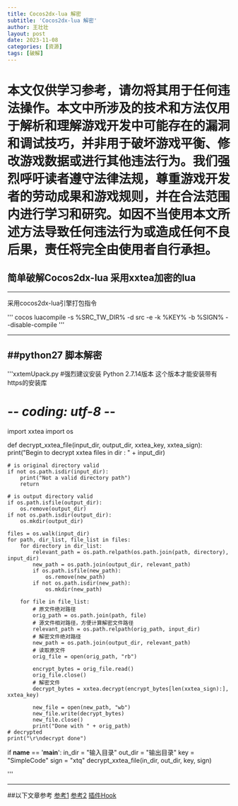 ```yaml
---
title: Cocos2dx-lua 解密
subtitle: 'Cocos2dx-lua 解密'
author: 王壮壮
layout: post
date: 2023-11-08
categories: [资源]
tags: [破解]
---
```




# 本文仅供学习参考，请勿将其用于任何违法操作。本文中所涉及的技术和方法仅用于解析和理解游戏开发中可能存在的漏洞和调试技巧，并非用于破坏游戏平衡、修改游戏数据或进行其他违法行为。我们强烈呼吁读者遵守法律法规，尊重游戏开发者的劳动成果和游戏规则，并在合法范围内进行学习和研究。如因不当使用本文所述方法导致任何违法行为或造成任何不良后果，责任将完全由使用者自行承担。


## 简单破解Cocos2dx-lua 采用xxtea加密的lua
 

---
采用cocos2dx-lua引擎打包指令

'''
	cocos luacompile -s %SRC_TW_DIR%  -d  src  -e -k %KEY%  -b %SIGN%  --disable-compile
'''

---



##python27 脚本解密
---
 

'''xxtemUpack.py
#强烈建议安装 Python 2.7.14版本 这个版本才能安装带有https的安装库
# -*- coding: utf-8 -*-
import xxtea
import os
 
def decrypt_xxtea_file(input_dir, output_dir, xxtea_key, xxtea_sign):
    print("Begin to decrypt xxtea files in dir : " + input_dir)
 
    # is original directory valid
    if not os.path.isdir(input_dir):
        print("Not a valid directory path")
        return
 
    # is output directory valid
    if os.path.isfile(output_dir):
        os.remove(output_dir)
    if not os.path.isdir(output_dir):
        os.mkdir(output_dir)
 
    files = os.walk(input_dir)
    for path, dir_list, file_list in files:
        for directory in dir_list:
            relevant_path = os.path.relpath(os.path.join(path, directory), input_dir)
            new_path = os.path.join(output_dir, relevant_path)
            if os.path.isfile(new_path):
                os.remove(new_path)
            if not os.path.isdir(new_path):
                os.mkdir(new_path)
 
        for file in file_list:
            # 原文件绝对路径
            orig_path = os.path.join(path, file)
            # 源文件相对路径，方便计算解密文件路径
            relevant_path = os.path.relpath(orig_path, input_dir)
            # 解密文件绝对路径
            new_path = os.path.join(output_dir, relevant_path)
            # 读取原文件
            orig_file = open(orig_path, "rb")
          
            encrypt_bytes = orig_file.read()
            orig_file.close() 
            # 解密文件  
            decrypt_bytes = xxtea.decrypt(encrypt_bytes[len(xxtea_sign):], xxtea_key)
      
            new_file = open(new_path, "wb")
            new_file.write(decrypt_bytes)
            new_file.close()
            print("Done with " + orig_path)
    # decrypted
    print("\r\ndecrypt done")
 
 
if __name__ == '__main__':
    in_dir = "输入目录"
    out_dir = "输出目录"
    key = "SimpleCode"
    sign = "xtq"
    decrypt_xxtea_file(in_dir, out_dir, key, sign)
	
 '''

---



 



##以下文章参考
[参考1](https://blog.sxx1314.com/sdk-android/533.html)
[参考2](https://chuanpuyun.com/article/607.html)
[插件Hook](https://chuanpuyun.com/article/606.html)